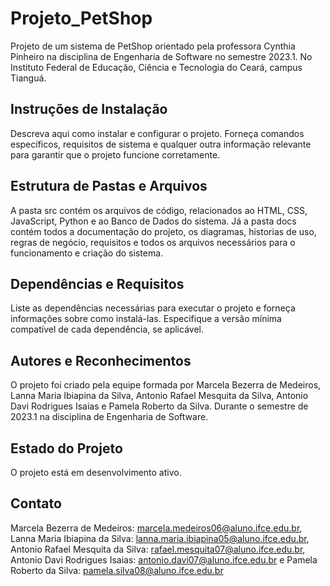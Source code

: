 # Projeto_PetShop
Projeto de um sistema de PetShop orientado pela professora Cynthia Pinheiro na disciplina de Engenharia de Software no semestre 2023.1. No Instituto Federal de Educação, Ciência e Tecnologia do Ceará, campus Tianguá.

## Instruções de Instalação

Descreva aqui como instalar e configurar o projeto. Forneça comandos específicos, requisitos de sistema e qualquer outra informação relevante para garantir que o projeto funcione corretamente.

## Estrutura de Pastas e Arquivos

A pasta src contém os arquivos de código, relacionados ao HTML, CSS, JavaScript, Python e ao Banco de Dados do sistema. Já a pasta
docs contém todos a documentação do projeto, os diagramas, historias de uso, regras de negócio, requisitos e todos os arquivos necessários 
para o funcionamento e criação do sistema.

## Dependências e Requisitos

Liste as dependências necessárias para executar o projeto e forneça informações sobre como instalá-las. Especifique a versão mínima compatível de cada dependência, se aplicável.


## Autores e Reconhecimentos

O projeto foi criado pela equipe formada por Marcela Bezerra de Medeiros, Lanna Maria Ibiapina da Silva,
Antonio Rafael Mesquita da Silva, Antonio Davi Rodrigues Isaias e Pamela Roberto da Silva. Durante o semestre de 2023.1 na disciplina de Engenharia de Software.

## Estado do Projeto

O projeto está em desenvolvimento ativo.

## Contato

Marcela Bezerra de Medeiros: marcela.medeiros06@aluno.ifce.edu.br,
Lanna Maria Ibiapina da Silva: lanna.maria.ibiapina05@aluno.ifce.edu.br,
Antonio Rafael Mesquita da Silva: rafael.mesquita07@aluno.ifce.edu.br,
Antonio Davi Rodrigues Isaias: antonio.davi07@aluno.ifce.edu.br e 
Pamela Roberto da Silva: pamela.silva08@aluno.ifce.edu.br
